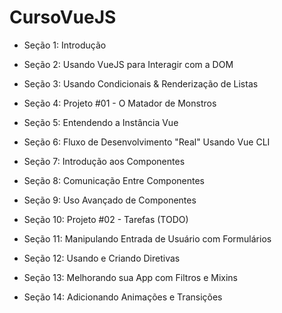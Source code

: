 # CursoVueJS

* Seção 1: Introdução
 
* Seção 2: Usando VueJS para Interagir com a DOM

* Seção 3: Usando Condicionais & Renderização de Listas
 
* Seção 4: Projeto #01 - O Matador de Monstros
 
* Seção 5: Entendendo a Instância Vue
 
* Seção 6: Fluxo de Desenvolvimento "Real" Usando Vue CLI
 
* Seção 7: Introdução aos Componentes

* Seção 8: Comunicação Entre Componentes

* Seção 9: Uso Avançado de Componentes
 
* Seção 10: Projeto #02 - Tarefas (TODO)
 
* Seção 11: Manipulando Entrada de Usuário com Formulários

* Seção 12: Usando e Criando Diretivas

* Seção 13: Melhorando sua App com Filtros e Mixins

* Seção 14: Adicionando Animações e Transições

